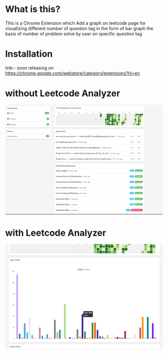 # What is this?

This is a Chrome Extension which Add a graph on leetcode page for visualizing different number of question tag in the form of bar graph the basis of number of problem solve by user on specific question tag

# Installation

 link:- soon releasing on https://chrome.google.com/webstore/category/extensions?hl=en

# without Leetcode Analyzer

<img src="src/Images/without_extension.png">

# with Leetcode Analyzer

<img src="src/Images/with_extension.png">




